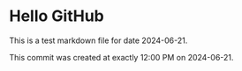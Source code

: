 # Hello GitHub
This is a test markdown file for date 2024-06-21.

This commit was created at exactly 12:00 PM on 2024-06-21.
